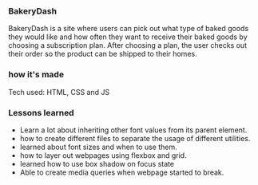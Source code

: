 ### BakeryDash

BakeryDash is a site where users can pick out what type of baked goods they would like and how often they want to receive their baked goods by choosing a subscription plan. After choosing a plan, the user checks out their order so the product can be shipped to their homes.

### how it's made

Tech used: HTML, CSS and JS

### Lessons learned

- Learn a lot about inheriting other font values from its parent element.
- how to create different files to separate the usage of different utilities.
- learned about font sizes and when to use them.
- how to layer out webpages using flexbox and grid.
- learned how to use box shadow on focus state
- Able to create media queries when webpage started to break.
